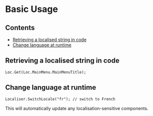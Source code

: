 # Basic Usage

## Contents
* [Retrieving a localised string in code](#retrieving-a-localised-string-in-code)
* [Change language at runtime](#change-language-at-runtime)

## Retrieving a localised string in code
`Loc.Get(Loc.MainMenu.MainMenuTitle);`

## Change language at runtime

`Localiser.SwitchLocale("fr"); // switch to French`

This will automatically update any localisation-sensitive components.

